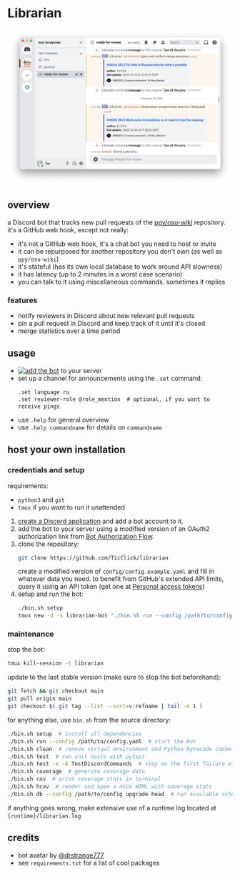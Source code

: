 # Librarian

![test](media/repo/screenshot.png)

## overview

a Discord bot that tracks new pull requests of the [ppy/osu-wiki](https://github.com/ppy/osu-wiki) repository. it's a GitHub web hook, except not really:

- it's not a GitHub web hook, it's a chat bot you need to host or invite
- it can be repurposed for another repository you don't own (as well as `ppy/osu-wiki`)
- it's stateful (has its own local database to work around API slowness)
- it has latency (up to 2 minutes in a worst case scenario)
- you can talk to it using miscellaneous commands. sometimes it replies

### features

- notify reviewers in Discord about new relevant pull requests
- pin a pull request in Discord and keep track of it until it's closed
- merge statistics over a time period

## usage

- [![add the bot](https://img.shields.io/badge/-invite%20Librarian%20-718efc?style=flat)](https://discord.com/api/oauth2/authorize?client_id=742750842737655830&permissions=11264&scope=bot) to your server
- set up a channel for announcements using the `.set` command:
    ```
    .set language ru
    .set reviewer-role @role_mention  # optional, if you want to receive pings
    ```
- use `.help` for general overview
- use `.help commandname` for details on `commandname`

## host your own installation

### credentials and setup

requirements:
- `python3` and `git`
- `tmux` if you want to run it unattended

1. [create a Discord application](https://discord.com/developers/applications) and add a bot account to it.
2. add the bot to your server using a modified version of an OAuth2 authorization link from [Bot Authorization Flow](https://discord.com/developers/docs/topics/oauth2#bot-authorization-flow).
3. clone the repository:
    ```bash
    git clone https://github.com/TicClick/librarian
    ```
    create a modified version of `config/config.example.yaml` and fill in whatever data you need. to benefit from GitHub's extended API limits, query it using an API token (get one at [Personal access tokens](https://github.com/settings/tokens))
4. setup and run the bot:
    ```bash
    ./bin.sh setup
    tmux new -d -s librarian-bot "./bin.sh run --config /path/to/config"
    ```

### maintenance

stop the bot:

```bash
tmux kill-session -t librarian
```

update to the last stable version (make sure to stop the bot beforehand):

```bash
git fetch && git checkout main
git pull origin main
git checkout $( git tag --list --sort=v:refname | tail -n 1 )
```

for anything else, use `bin.sh` from the source directory:

```bash
./bin.sh setup  # install all dependencies
./bin.sh run --config /path/to/config.yaml  # start the bot
./bin.sh clean  # remove virtual environment and Python bytecode cache
./bin.sh test  # run unit tests with pytest
./bin.sh test -x -k TestDiscordCommands  # stop on the first failure of a test suite
./bin.sh coverage  # generate coverage data
./bin.sh cov  # print coverage stats in terminal
./bin.sh hcov  # render and open a nice HTML with coverage stats
./bin.sh db --config /path/to/config upgrade head  # run available schema migrations
```

if anything goes wrong, make extensive use of a runtime log located at `{runtime}/librarian.log`

## credits

- bot avatar by [@drstrange777](https://twitter.com/drstrange777)
- see `requirements.txt` for a list of cool packages
